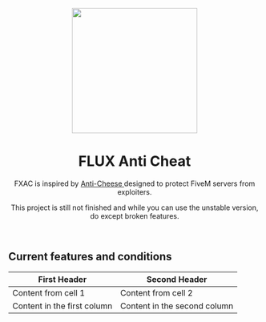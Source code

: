 <p align="center">
  <img width="250" height="250" src="https://media.discordapp.net/attachments/858963535860990012/862315101440573450/FXAC.png?width=676&height=676">
</p>

<h1 align="center">FLUX Anti Cheat</h1>

<p align="center"> FXAC is inspired by <a href="https://github.com/Blumlaut/anticheese-anticheat"> Anti-Cheese </a> designed to protect FiveM servers from exploiters. </p>

<p align="center"> This project is still not finished and while you can use the unstable version, do except broken features. </p>

<br>

<h2> Current features and conditions </h2>

First Header | Second Header
------------ | -------------
Content from cell 1 | Content from cell 2
Content in the first column | Content in the second column
